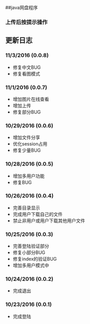 ##java网盘程序

### 上传后按提示操作

## 更新日志

### 11/3/2016 (0.0.8)
- 修复中文BUG
- 修复看图模式

### 11/1/2016 (0.0.7)
- 增加图片在线查看
- 增加上传
- 修复部分BUG

### 10/29/2016 (0.0.6)
- 增加文件分享
- 优化session占用
- 修复少量BUG

### 10/28/2016 (0.0.5)
- 增加多用户功能
- 修复BUG

### 10/26/2016 (0.0.4)
- 完善目录显示
- 完成用户下载自己的文件
- 禁止非用户或用户下载其他用户文件

### 10/25/2016 (0.0.3)
- 完善登陆验证部分
- 修复小部分BUG
- 修复index的验证BUG
- 增加多用户模式中

### 10/24/2016 (0.0.2)
-  完成退出

### 10/23/2016 (0.0.1)
- 完成登陆
